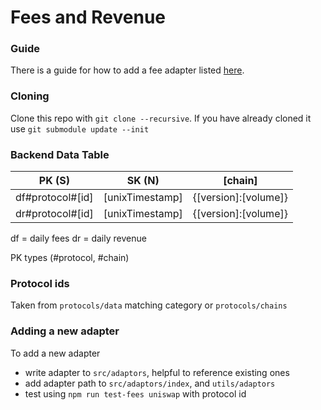 # Fees and Revenue

### Guide
There is a guide for how to add a fee adapter listed [here](https://docs.llama.fi/list-your-project/how-to-add-a-fee-adapter).

### Cloning
Clone this repo with `git clone --recursive`. If you have already cloned it use `git submodule update --init`

### Backend Data Table

| PK (S)       | SK (N)          | [chain]              |
| ------------ | --------------- | -------------------- |
| df#protocol#[id] | [unixTimestamp] | {[version]:[volume]} |
| dr#protocol#[id] | [unixTimestamp] | {[version]:[volume]} |

df = daily fees
dr = daily revenue

PK types (#protocol, #chain)

### Protocol ids

Taken from `protocols/data` matching category or `protocols/chains`

### Adding a new adapter

To add a new adapter
- write adapter to `src/adaptors`, helpful to reference existing ones
- add adapter path to `src/adaptors/index`, and `utils/adaptors`
- test using `npm run test-fees uniswap` with protocol id
